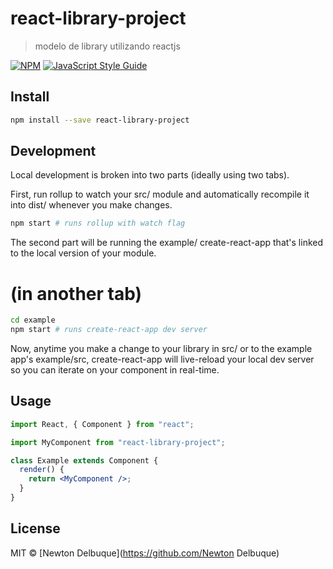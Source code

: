 # react-library-project

> modelo de library utilizando reactjs

[![NPM](https://img.shields.io/npm/v/react-library-project.svg)](https://www.npmjs.com/package/react-library-project) [![JavaScript Style Guide](https://img.shields.io/badge/code_style-standard-brightgreen.svg)](https://standardjs.com)

## Install

```bash
npm install --save react-library-project

```

## Development

Local development is broken into two parts (ideally using two tabs).

First, run rollup to watch your src/ module and automatically recompile it into dist/ whenever you make changes.

```bash
npm start # runs rollup with watch flag

```

The second part will be running the example/ create-react-app that's linked to the local version of your module.

# (in another tab)

```bash
cd example
npm start # runs create-react-app dev server
```

Now, anytime you make a change to your library in src/ or to the example app's example/src, create-react-app will live-reload your local dev server so you can iterate on your component in real-time.

## Usage

```jsx
import React, { Component } from "react";

import MyComponent from "react-library-project";

class Example extends Component {
  render() {
    return <MyComponent />;
  }
}
```

## License

MIT © [Newton Delbuque](https://github.com/Newton Delbuque)
